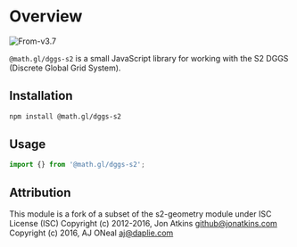 # Overview

<p class="badges">
  <img src="https://img.shields.io/badge/From-v3.7-blue.svg?style=flat-square" alt="From-v3.7" />
</p>

`@math.gl/dggs-s2` is a small JavaScript library for working with the S2 DGGS (Discrete Global Grid System).

## Installation

```bash
npm install @math.gl/dggs-s2
```

## Usage

```js
import {} from '@math.gl/dggs-s2';
```

## Attribution

This module is a fork of a subset of the s2-geometry module under ISC License (ISC)
Copyright (c) 2012-2016, Jon Atkins <github@jonatkins.com>
Copyright (c) 2016, AJ ONeal <aj@daplie.com>
